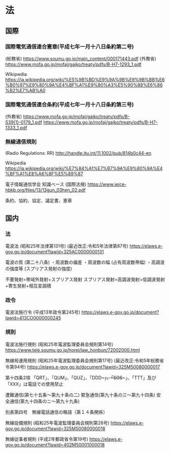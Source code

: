 # 法

## 国際

### 国際電気通信連合憲章(平成七年一月十八日条約第二号)
(総務省)
https://www.soumu.go.jp/main_content/000171443.pdf 
(外務省)
https://www.mofa.go.jp/mofaj/gaiko/treaty/pdfs/B-H7-1293_1.pdf

WIkipwdia
https://ja.wikipedia.org/wiki/%E5%9B%BD%E9%9A%9B%E9%9B%BB%E6%B0%97%E9%80%9A%E4%BF%A1%E9%80%A3%E5%90%88%E6%86%B2%E7%AB%A0

### 国際電気通信連合条約(平成七年一月十八日条約第三号)
(外務省)
https://www.mofa.go.jp/mofaj/gaiko/treaty/pdfs/B-S39(1)-0179_1.pdf
https://www.mofa.go.jp/mofaj/gaiko/treaty/pdfs/B-H7-1333_1.pdf

### 無線通信規則
(Radio Regulations: RR)
http://handle.itu.int/11.1002/pub/814b0c44-en

Wikipedia
https://ja.wikipedia.org/wiki/%E7%84%A1%E7%B7%9A%E9%80%9A%E4%BF%A1%E8%A6%8F%E5%89%87

電子情報通信学会 知識ベース (国際法規)
https://www.ieice-hbkb.org/files/13/13gun_03hen_02.pdf


条約、協約、協定、議定書、憲章




## 国内
### 法
電波法
(昭和25年法律第131号)
(最近改正:令和5年法律第87号)
https://elaws.e-gov.go.jp/document?lawid=325AC0000000131

電波の質 (第二十八条)
・周波数の偏差
・周波数の幅 (占有周波数帯幅)
・高調波の強度等 (スプリアス発射の強度)

不要発射=帯域外発射+スプリアス発射
スプリアス発射=高調波発射+低調波発射+寄生発射+相互変調積

### 政令
電波法施行令
(平成13年政令第245号)
https://elaws.e-gov.go.jp/document?lawid=413CO0000000245

### 規則
電波法施行規則
(昭和25年電波監理委員会規則第14号)
https://www.tele.soumu.go.jp/horei/law_honbun/72002000.html

無線局運用規則
(昭和25年電波監理委員会規則第17号)
(最近改正:令和5年総務省令第94号)
https://elaws.e-gov.go.jp/document?lawid=325M50080000017

第十四条2項
「QRT」、「QUM」、「QUZ」、「DDD~~~」、「SOS~~~」、「TTT」及び「XXX」は電話での使用禁止


遭難通信(第七十五条〜第九十条の二) 
緊急通信(第九十条の三〜第九十四条) 
安全通信(第九十四条のニ〜第九十九条) 


別表第四号　無線電話通信の略語（第１４条関係）

無線設備規則
(昭和25年電波監理委員会規則第28号)
https://elaws.e-gov.go.jp/document?lawid=325M50080000018


無線従事者規則
(平成2年郵政省令第19号)
https://elaws.e-gov.go.jp/document?lawid=402M50001000018

